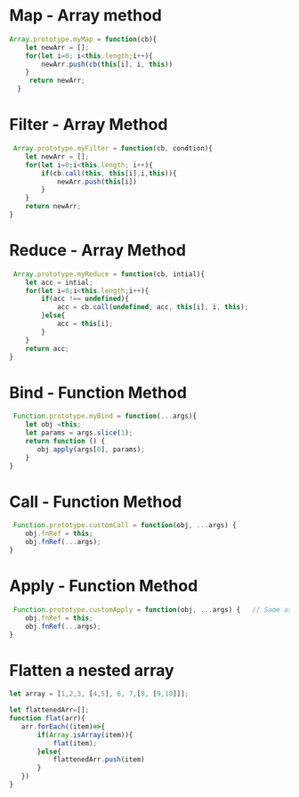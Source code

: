 # Map - Array method

```javascript
Array.prototype.myMap = function(cb){
    let newArr = [];
    for(let i=0; i<this.length;i++){
        newArr.push(cb(this[i], i, this))
    }
     return newArr;
  }
 ``` 


 # Filter - Array Method

```javascript
 Array.prototype.myFilter = function(cb, condtion){
    let newArr = [];
    for(let i=0;i<this.length; i++){
        if(cb.call(this, this[i],i,this)){
            newArr.push(this[i])
        }
    }
    return newArr;
}
 ```

 # Reduce - Array Method

```javascript
 Array.prototype.myReduce = function(cb, intial){
    let acc = intial;
    for(let i=0;i<this.length;i++){
        if(acc !== undefined){
            acc = cb.call(undefined, acc, this[i], i, this);
        }else{
            acc = this[i];
        }
    }
    return acc;
}
 ```

 # Bind - Function Method

```javascript
 Function.prototype.myBind = function(...args){
    let obj =this;
    let params = args.slice(1);
    return function () {
       obj.apply(args[0], params); 
    }
}
 ```

 # Call - Function Method

```javascript
 Function.prototype.customCall = function(obj, ...args) {
    obj.fnRef = this;
    obj.fnRef(...args);
}
 ```

  # Apply - Function Method  

```javascript
 Function.prototype.customApply = function(obj, ...args) {   // Same as Call, it takes array as second arguments.
    obj.fnRef = this;
    obj.fnRef(...args);
}
 ```

 # Flatten a nested array

 ```javascript
let array = [1,2,3, [4,5], 6, 7,[8, [9,10]]];

let flattenedArr=[];
function flat(arr){
    arr.forEach((item)=>{
        if(Array.isArray(item)){
            flat(item);
        }else{
            flattenedArr.push(item)
        }
    })
}
 ```